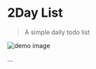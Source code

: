 # 2Day List
> A simple daily todo list

![demo image](http://upload-gifs.s3-sa-east-1.amazonaws.com/b634ca9a-fc93-4bb6-ac5e-f851def427e1_Kapture_2daylist.gif)

...
